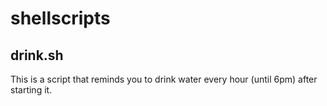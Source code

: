# shellscripts

## drink.sh

This is a script that reminds you to drink water every hour (until 6pm) after starting it.
